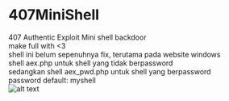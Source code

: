 # 407MiniShell
407 Authentic Exploit Mini shell backdoor</br>
make full with <3</br>
shell ini belum sepenuhnya fix, terutama pada website windows</br>
shell aex.php untuk shell yang tidak berpassword</br>
sedangkan shell aex_pwd.php untuk shell yang berpassword</br>
password default: myshell</br>
![alt text](https://i.ibb.co/wpN5xSc/screenshoot.jpg)
